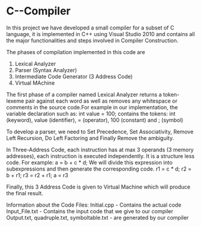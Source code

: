 # C--Compiler
In this project we have developed a small compiler for a subset of C language, it is implemented in C++ using Visual Studio 2010 and 
contains all the major functionalities and steps involved in Compiler Construction.


The phases of compilation implemented in this code are 
1. Lexical Analyzer
2. Parser (Syntax Analyzer)
3. Intermediate Code Generator (3 Address Code)
4. Virtual MAchine


The first phase of a compiler named Lexical Analyzer returns a token-lexeme pair against each word as well as removes any whitespace 
or comments in the source code.For example in our implementation, the variable declaration such as: 
                    int value = 100;
contains the tokens:
     int (keyword), value (identifier), = (operator), 100 (constant) and ; (symbol)


To develop a parser, we need to Set Precedence, Set Associativity, Remove Left Recursion, Do Left Factoring and Finally Remove the 
ambiguity.


In Three-Address Code, each instruction has at max 3 operands (3 memory addresses), each instruction is executed independently. It is a 
structure less code. For example:
                    a = b + c * d;
We will divide this expression into subexpressions and then generate the corresponding code.
     r1 = c * d;
     r2 = b + r1; 
     r3 = r2 + r1;
     a = r3
     
Finally, this 3 Address Code is given to Virtual Machine which will produce the final result.

Information about the Code Files:
    Initial.cpp - Contains the actual code
    Input_File.txt - Contains the input code that we give to our compiler
    Output.txt, quadruple.txt, symboltable.txt - are generated by our compiler
